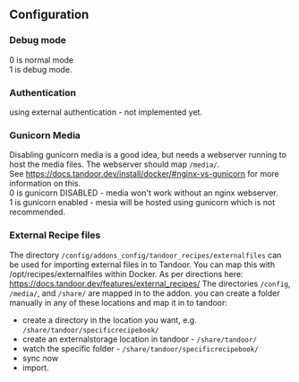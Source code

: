 ## Configuration

### Debug mode
0 is normal mode  
1 is debug mode.

### Authentication
using external authentication - not implemented yet.

### Gunicorn Media
Disabling gunicorn media is a good idea, but needs a webserver running to host the media files. The webserver should map `/media/`.  
See https://docs.tandoor.dev/install/docker/#nginx-vs-gunicorn for more information on this.  
0 is gunicorn DISABLED - media won't work without an nginx webserver.  
1 is gunicorn enabled - mesia will be hosted using gunicorn which is not recommended.

### External Recipe files

The directory `/config/addons_config/tandoor_recipes/externalfiles` can be used for importing external files in to Tandoor. You can map this with /opt/recipes/externalfiles within Docker. As per directions here: https://docs.tandoor.dev/features/external_recipes/
The directories `/config`, `/media/`, and `/share/` are mapped in to the addon. you can create a folder manually in any of these locations and map it in to tandoor:
- create a directory in the location you want, e.g. `/share/tandoor/specificrecipebook/`
- create an externalstorage location in tandoor - `/share/tandoor/`
- watch the specific folder - `/share/tandoor/specificrecipebook/`
- sync now
- import.
